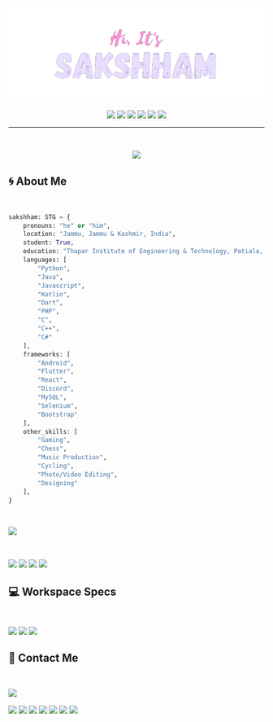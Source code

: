 <p align="center">
    <a href="https://sakshhamthecoder.github.io">
        <img src="gh_banner.png">
    </a>
</p>
<p align="center">
    <img src="https://komarev.com/ghpvc/?username=sakshhamthecoder&label=Profile%20views&color=ff91d6&style=flat " /> 
    <img src="https://img.shields.io/github/followers/sakshhamthecoder?color=black&style=social" /> 
    <img src="https://img.shields.io/github/stars/sakshhamthecoder?style=social" /> 
    <img src="https://img.shields.io/twitter/follow/IamSakshham_28?label=Followers&style=social" /> 
    <img src="https://img.shields.io/twitch/status/sakshhamthegamer?label=Status&style=social" /> 
    <img src="https://img.shields.io/youtube/channel/subscribers/UCKL3OhXxXXoM6bNStopEUWA?style=social" /> 
</p>

---

<br>


<p align="center">
<img src="https://github-readme-stats.vercel.app/api?username=SakshhamTheCoder&count_private=true&hide=contribs&show_icons=true&theme=midnight-purple&border_radius=20&border_color=e8defe&title_color=ff91d6&ring_color=e8ddfe"/>

<br>

<h2>🌀 About Me </h2>

<br>

```python
sakshham: STG = {
    pronouns: "he" or "him",
    location: "Jammu, Jammu & Kashmir, India",
    student: True,
    education: "Thapar Institute of Engineering & Technology, Patiala, Punjab, India",
    languages: [
        "Python",
        "Java",
        "Javascript",
        "Kotlin",
        "Dart",
        "PHP",
        "C",
        "C++",
        "C#"
    ],
    frameworks: [
        "Android",
        "Flutter",
        "React",
        "Discord",
        "MySQL",
        "Selenium",
        "Bootstrap"
    ], 
    other_skills: [
        "Gaming",
        "Chess",
        "Music Production",
        "Cycling",
        "Photo/Video Editing",
        "Designing"
    ],
}
```

<br>

![](https://github-readme-stats.vercel.app/api/top-langs/?username=sakshhamthecoder&hide=c%2B%2B,HTML,CSS,CMake&layout=compact&theme=midnight-purple&border_radius=20&border_color=e8defe&title_color=ff91d6&ring_color=e8ddfe&custom_title=Most%20Used%20Languages%20on%20Github&card_width=400)

<br>

[![](https://github-readme-stats.vercel.app/api/pin/?username=sakshhamthecoder&repo=cowin_certificate_downloader_app&theme=midnight-purple&border_radius=20&border_color=e8defe&title_color=ff91d6&ring_color=e8ddfe&description_lines_count=3)](https://github.com/SakshhamTheCoder/cowin_certificate_downloader_app)
[![](https://github-readme-stats.vercel.app/api/pin/?username=sakshhamthecoder&repo=gdmun2022-website&theme=midnight-purple&border_radius=20&border_color=e8defe&title_color=ff91d6&ring_color=e8ddfe&description_lines_count=3)](https://github.com/SakshhamTheCoder/gdmun2022-website)
[![](https://github-readme-stats.vercel.app/api/pin/?username=sakshhamthecoder&repo=flutter_youtube_downloader&theme=midnight-purple&border_radius=20&border_color=e8defe&title_color=ff91d6&ring_color=e8ddfe&description_lines_count=3)](https://github.com/SakshhamTheCoder/flutter_youtube_downloader)
[![](https://github-readme-stats.vercel.app/api/pin/?username=sakshhamthecoder&repo=thapar_class_checker&theme=midnight-purple&border_radius=20&border_color=e8defe&title_color=ff91d6&ring_color=e8ddfe&description_lines_count=3)](https://github.com/SakshhamTheCoder/eventopia-ft-thapar)

<h2>💻 Workspace Specs </h2>

<br>

![](https://img.shields.io/badge/Windows-Dell_G3_3500-0078D6?style=for-the-badge&logo=windows&logoColor=white)
![](https://img.shields.io/badge/Intel-Core_i5_10th-0071C5?style=for-the-badge&logo=intel&logoColor=white)
![](https://img.shields.io/badge/NVIDIA-GTX1650-76B900?style=for-the-badge&logo=nvidia&logoColor=white)


<h2>👋 Contact Me </h2>

<br>

[![](https://img.shields.io/badge/website-000000?style=for-the-badge&logo=About.me&logoColor=white)](https://sakshhamthecoder.github.io/)

[![](https://img.shields.io/badge/Instagram-E4405F?style=for-the-badge&logo=instagram&logoColor=white)](https://www.instagram.com/iamsakshham_28/)
[![](https://img.shields.io/badge/Twitter-1DA1F2?style=for-the-badge&logo=twitter&logoColor=white)](https://twitter.com/iamsakshham_28)
[![](https://img.shields.io/badge/Reddit-FF4500?style=for-the-badge&logo=reddit&logoColor=white)](https://www.reddit.com/user/SakshhamTheGamer/)
[![](https://img.shields.io/badge/Spotify-1ED760?&style=for-the-badge&logo=spotify&logoColor=white)](https://open.spotify.com/user/dwfi2gnrcbj8ly18nr513qcxh)
[![](https://img.shields.io/badge/Twitch-9146FF?style=for-the-badge&logo=twitch&logoColor=white)](https://www.twitch.tv/sakshhamthegamer)
[![](https://img.shields.io/badge/Stack_Overflow-FE7A16?style=for-the-badge&logo=stack-overflow&logoColor=white)](https://stackoverflow.com/users/14649187/sakshhamthecoder)
[![](https://img.shields.io/badge/YouTube-FF0000?style=for-the-badge&logo=youtube&logoColor=white)](https://www.youtube.com/channel/UCKL3OhXxXXoM6bNStopEUWA)

